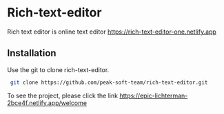 # Rich-text-editor

Rich text editor is online text editor 
https://rich-text-editor-one.netlify.app

## Installation

Use the git to clone rich-text-editor.
```bash
 git clone https://github.com/peak-soft-team/rich-text-editor.git
```


To see the project, please click the link https://epic-lichterman-2bce4f.netlify.app/welcome
